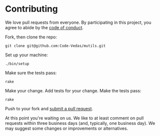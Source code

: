 # Contributing

We love pull requests from everyone. By participating in this project, you
agree to abide by the [code of conduct].

[code of conduct]: https://github.com/Code-Vedas/mutils/blob/master/CODE_OF_CONDUCT.md

Fork, then clone the repo:

    git clone git@github.com:Code-Vedas/mutils.git

Set up your machine:

    ./bin/setup

Make sure the tests pass:

    rake

Make your change. Add tests for your change. Make the tests pass:

    rake

Push to your fork and [submit a pull request][pr].

[pr]: https://github.com/Code-Vedas/mutils/compare/

At this point you're waiting on us. We like to at least comment on pull requests
within three business days (and, typically, one business day). We may suggest
some changes or improvements or alternatives.